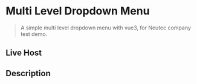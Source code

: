 # Multi Level Dropdown Menu

> A simple multi level dropdown menu with vue3, for Neutec company test demo.

## Live Host

## Description
